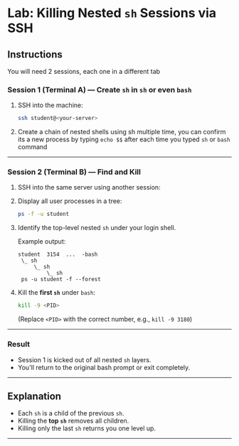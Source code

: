 # Lab: Killing Nested `sh` Sessions via SSH

## Instructions

You will need 2 sessions, each one in a different tab

### Session 1 (Terminal A) — Create `sh` in `sh` or even `bash`

1. SSH into the machine:
    
    ```bash
    ssh student@<your-server>
    ```
    
2. Create a chain of nested shells using sh multiple time, you can confirm its a new process by typing `echo $$` after each time you typed `sh` or `bash` command

---

### Session 2 (Terminal B) — Find and Kill

1. SSH into the same server using another session:
2. Display all user processes in a tree:
    
    ```bash
    ps -f -u student
    ```
    
3. Identify the top-level nested `sh` under your login shell.
    
    Example output:
    
    ```
    student  3154  ...  -bash
     \_ sh
         \_ sh
             \_ sh
     ps -u student -f --forest
    ```
    
4. Kill the **first `sh`** under `bash`:
    
    ```bash
    kill -9 <PID>
    ```
    
    (Replace `<PID>` with the correct number, e.g., `kill -9 3180`)
    

---

### Result

- Session 1 is kicked out of all nested `sh` layers.
- You'll return to the original bash prompt or exit completely.

---

## Explanation

- Each `sh` is a child of the previous `sh`.
- Killing the **top `sh`** removes all children.
- Killing only the last `sh` returns you one level up.

---
